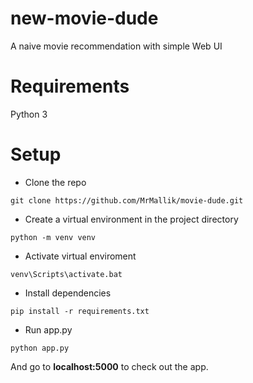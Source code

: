 # new-movie-dude
A naive movie recommendation with simple Web UI

# Requirements
Python 3

# Setup
- Clone the repo
```
git clone https://github.com/MrMallik/movie-dude.git
```
- Create a virtual environment in the project directory
```
python -m venv venv
```
- Activate virtual enviroment
```
venv\Scripts\activate.bat
```
- Install dependencies
```
pip install -r requirements.txt
```
- Run app.py
```
python app.py
```
And go to **localhost:5000** to check out the app.
